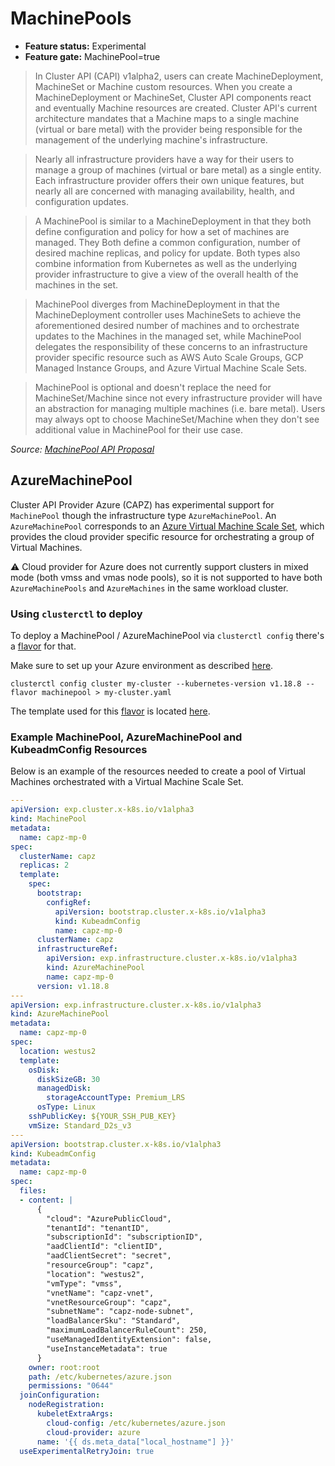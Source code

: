 # MachinePools
- **Feature status:** Experimental
- **Feature gate:** MachinePool=true

> In Cluster API (CAPI) v1alpha2, users can create MachineDeployment, MachineSet or Machine custom
> resources. When you create a MachineDeployment or MachineSet, Cluster API components react and
> eventually Machine resources are created. Cluster API's current architecture mandates that a
> Machine maps to a single machine (virtual or bare metal) with the provider being responsible for
> the management of the underlying machine's infrastructure.

> Nearly all infrastructure providers have a way for their users to manage a group of machines
> (virtual or bare metal) as a single entity. Each infrastructure provider offers their own unique
> features, but nearly all are concerned with managing availability, health, and configuration updates.

> A MachinePool is similar to a MachineDeployment in that they both define
> configuration and policy for how a set of machines are managed. They Both define a common
> configuration, number of desired machine replicas, and policy for update. Both types also combine
> information from Kubernetes as well as the underlying provider infrastructure to give a view of
> the overall health of the machines in the set.

> MachinePool diverges from MachineDeployment in that the MachineDeployment controller uses
> MachineSets to achieve the aforementioned desired number of machines and to orchestrate updates
> to the Machines in the managed set, while MachinePool delegates the responsibility of these
> concerns to an infrastructure provider specific resource such as AWS Auto Scale Groups, GCP
> Managed Instance Groups, and Azure Virtual Machine Scale Sets.

> MachinePool is optional and doesn't replace the need for MachineSet/Machine since not every
> infrastructure provider will have an abstraction for managing multiple machines (i.e. bare metal).
> Users may always opt to choose MachineSet/Machine when they don't see additional value in
> MachinePool for their use case.

*Source: [MachinePool API Proposal](https://github.com/kubernetes-sigs/cluster-api/blob/bf51a2502f9007b531f6a9a2c1a4eae1586fb8ca/docs/proposals/20190919-machinepool-api.md)*

## AzureMachinePool
Cluster API Provider Azure (CAPZ) has experimental support for `MachinePool` though the infrastructure
type `AzureMachinePool`. An `AzureMachinePool` corresponds to an [Azure Virtual Machine Scale Set](https://docs.microsoft.com/en-us/azure/virtual-machine-scale-sets/overview),
which provides the cloud provider specific resource for orchestrating a group of Virtual Machines.

⚠️ Cloud provider for Azure does not currently support clusters in mixed mode (both vmss and vmas node pools), so it is not supported to have both `AzureMachinePools` and `AzureMachines` in the same workload cluster.

### Using `clusterctl` to deploy
To deploy a MachinePool / AzureMachinePool via `clusterctl config` there's a [flavor](https://cluster-api.sigs.k8s.io/clusterctl/commands/config-cluster.html#flavors)
for that.

Make sure to set up your Azure environment as described [here](https://cluster-api.sigs.k8s.io/user/quick-start.html).

```shell
clusterctl config cluster my-cluster --kubernetes-version v1.18.8 --flavor machinepool > my-cluster.yaml
```

The template used for this [flavor](https://cluster-api.sigs.k8s.io/clusterctl/commands/config-cluster.html#flavors)
is located [here](https://raw.githubusercontent.com/kubernetes-sigs/cluster-api-provider-azure/master/templates/cluster-template-machinepool.yaml).

### Example MachinePool, AzureMachinePool and KubeadmConfig Resources
Below is an example of the resources needed to create a pool of Virtual Machines orchestrated with
a Virtual Machine Scale Set.
```yaml
---
apiVersion: exp.cluster.x-k8s.io/v1alpha3
kind: MachinePool
metadata:
  name: capz-mp-0
spec:
  clusterName: capz
  replicas: 2
  template:
    spec:
      bootstrap:
        configRef:
          apiVersion: bootstrap.cluster.x-k8s.io/v1alpha3
          kind: KubeadmConfig
          name: capz-mp-0
      clusterName: capz
      infrastructureRef:
        apiVersion: exp.infrastructure.cluster.x-k8s.io/v1alpha3
        kind: AzureMachinePool
        name: capz-mp-0
      version: v1.18.8
---
apiVersion: exp.infrastructure.cluster.x-k8s.io/v1alpha3
kind: AzureMachinePool
metadata:
  name: capz-mp-0
spec:
  location: westus2
  template:
    osDisk:
      diskSizeGB: 30
      managedDisk:
        storageAccountType: Premium_LRS
      osType: Linux
    sshPublicKey: ${YOUR_SSH_PUB_KEY}
    vmSize: Standard_D2s_v3
---
apiVersion: bootstrap.cluster.x-k8s.io/v1alpha3
kind: KubeadmConfig
metadata:
  name: capz-mp-0
spec:
  files:
  - content: |
      {
        "cloud": "AzurePublicCloud",
        "tenantId": "tenantID",
        "subscriptionId": "subscriptionID",
        "aadClientId": "clientID",
        "aadClientSecret": "secret",
        "resourceGroup": "capz",
        "location": "westus2",
        "vmType": "vmss",
        "vnetName": "capz-vnet",
        "vnetResourceGroup": "capz",
        "subnetName": "capz-node-subnet",
        "loadBalancerSku": "Standard",
        "maximumLoadBalancerRuleCount": 250,
        "useManagedIdentityExtension": false,
        "useInstanceMetadata": true
      }
    owner: root:root
    path: /etc/kubernetes/azure.json
    permissions: "0644"
  joinConfiguration:
    nodeRegistration:
      kubeletExtraArgs:
        cloud-config: /etc/kubernetes/azure.json
        cloud-provider: azure
      name: '{{ ds.meta_data["local_hostname"] }}'
  useExperimentalRetryJoin: true
```
